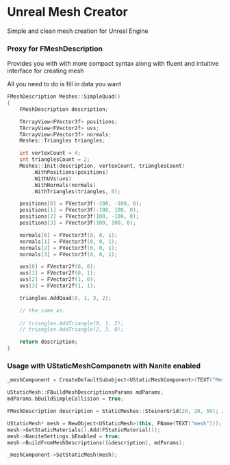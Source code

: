 # Unreal Mesh Creator
Simple and clean mesh creation for Unreal Engine

### Proxy for FMeshDescription
Provides you with with more compact syntax along with fluent and intuitive interface for creating mesh

All you need to do is fill in data you want
```cpp
FMeshDescription Meshes::SimpleQuad()
{
	FMeshDescription description;

	TArrayView<FVector3f> positions;
	TArrayView<FVector2f> uvs;
	TArrayView<FVector3f> normals;
	Meshes::Triangles triangles;

	int vertexCount = 4;
	int trianglesCount = 2;
	Meshes::Init(description, vertexCount, trianglesCount)
		.WithPositions(positions)
		.WithUVs(uvs)
		.WithNormals(normals)
		.WithTriangles(triangles, 0);

	positions[0] = FVector3f(-100, -100, 0);
	positions[1] = FVector3f(-100, 100, 0);
	positions[2] = FVector3f(100, -100, 0);
	positions[3] = FVector3f(100, 100, 0);

	normals[0] = FVector3f(0, 0, 1);
	normals[1] = FVector3f(0, 0, 1);
	normals[2] = FVector3f(0, 0, 1);
	normals[3] = FVector3f(0, 0, 1);

	uvs[0] = FVector2f(0, 0);
	uvs[1] = FVector2f(0, 1);
	uvs[2] = FVector2f(1, 0);
	uvs[3] = FVector2f(1, 1);

	triangles.AddQuad(0, 1, 3, 2);

	// the same as:
	
	// triangles.AddTriangle(0, 1, 2);
	// triangles.AddTriangle(2, 3, 0);

	return description;
}
```

### Usage with UStaticMeshComponetn with Nanite enabled

```cpp
_meshComponent = CreateDefaultSubobject<UStaticMeshComponent>(TEXT("MeshComponent"));

UStaticMesh::FBuildMeshDescriptionsParams mdParams;
mdParams.bBuildSimpleCollision = true;

FMeshDescription description = StaticMeshes::SteinerGrid(20, 20, 50); // or your custom function

UStaticMesh* mesh = NewObject<UStaticMesh>(this, FName(TEXT("mesh")));
mesh->GetStaticMaterials().Add(FStaticMaterial());
mesh->NaniteSettings.bEnabled = true;
mesh->BuildFromMeshDescriptions({&description}, mdParams);

_meshComponent->SetStaticMesh(mesh);
```
